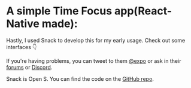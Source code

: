 # A simple Time Focus app(React-Native made):

Hastly, I used Snack to develop this for my early usage.
 Check out some interfaces 👇


If you're having problems, you can tweet to them [@expo](https://twitter.com/expo) or ask in their [forums](https://forums.expo.dev/c/expo-dev-tools/61) or [Discord](https://chat.expo.dev/).

Snack is Open S. You can find the code on the [GitHub repo](https://github.com/expo/snack).
